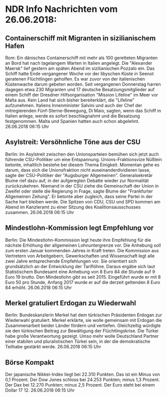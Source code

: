 # NDR Info Nachrichten vom 26.06.2018:


## Containerschiff mit Migranten in sizilianischem Hafen
Rom: Ein dänisches Containerschiff mit mehr als 100 geretteten Migranten an Bord hat nach tagelangem Warten in Italien angelegt. Die "Alexander Maersk" lief gestern am späten Abend im sizilianischen Pozzalo ein. Das Schiff hatte Ende vergangener Woche vor der libyschen Küste in Seenot geratenen Flüchtlingen geholfen. Es war zuvor von der italienischen Küstenwache darum gebeten worden. Seit vergangenen Donnerstag harren dagegen etwa 230 Migranten und 17 deutsche Besatzungsmitglieder auf einem Schiff der Dresdner Hilfsorganisation "Mission Lifeline" im Meer vor Malta aus. Kein Land hat sich bisher bereiterklärt, die "Lifeline" aufzunehmen. Italiens Innenminister Salvini und auch der Chef der mitregierenden Fünf-Sterne-Bewegung, Di Maio, sagten, wenn das Schiff in Italien anlege, werde es sofort beschlagnahmt und die Besatzung festgenommen. Malta und Spanien hatten auch schon abgelehnt. 26.06.2018 06:15 Uhr 

## Asylstreit: Versöhnliche Töne aus der CSU
Berlin: Im Asylstreit zwischen den Unionsparteien bemühen sich jetzt auch führende CSU-Politiker um eine Entspannung. Unions-Fraktionsvize Nüßlein betonte, inhaltlich bestehe bei diesem Thema Einigkeit. Momentan gehe es darum, dass sich die Unionsfraktion nicht auseinanderdividieren lasse, sagte der CSU-Politiker der "Augsburger Allgemeinen". Generalsekretär Blume rief dazu auf, in der aufgeregten Debatte wieder zur Normalität zurückzukehren. Niemand in der CSU ziehe die Gemeinschaft der Union in Zweifel oder stelle die Regierung in Frage, sagte Blume der "Frankfurter Allgemeinen Zeitung". Er betonte aber zugleich, dass seine Partei in der Sache hart bleiben werde. Die Spitzen von CDU, CSU und SPD kommen am Abend im Kanzleramt zu einer Sitzung des Koalitionsausschusses zusammen. 26.06.2018 06:15 Uhr 

## Mindestlohn-Kommission legt Empfehlung vor
Berlin: Die Mindestlohn-Kommission legt heute ihre Empfehlung für die nächste Erhöhung der allgemeinen Lohnuntergrenze vor. Die Anhebung soll zum ersten Januar kommenden Jahres in Kraft treten. Die Kommission aus Vertretern von Arbeitgebern, Gewerkschaften und Wissenschaft legt alle zwei Jahre entsprechende Empfehlungen vor. Sie orientiert sich grundsätzlich an der Entwicklung der Tariflöhne. Daraus ergäbe sich laut Statistischem Bundesamt eine Anhebung von 8 Euro 84 die Stunde auf 9 Euro 19 brutto. Den Mindestlohn gibt es seit 2015. Eingeführt wurde er mit 8 Euro 50 pro Stunde, Anfang 2017 wurde er auf die derzeit geltenden 8 Euro 84 erhöht. 26.06.2018 06:15 Uhr 

## Merkel gratuliert Erdogan zu Wiederwahl
Berlin:	Bundeskanzlerin Merkel hat dem türkischen Präsidenten Erdogan zur Wiederwahl gratuliert. Merkel erklärte, sie wolle gemeinsam mit Erdogan die Zusammenarbeit beider Länder fördern und vertiefen. Gleichzeitig würdigte sie den türkischen Beitrag zur Bewältigung der Flüchtlingskrise. Die Türkei habe große Verantwortung gezeigt. Umso mehr wolle Deutschland Partner einer stabilen und pluralistischen Türkei sein, in der die demokratische Teilhabe gestärkt werde. 26.06.2018 06:15 Uhr 

## Börse Kompakt
Der japanische Nikkei-Index liegt bei 22.310  Punkten. Das ist ein Minus von 0,1 Prozent. Der Dow Jones schloss bei 24.253 Punkten; minus 1,3 Prozent. Der Dax bei 12.270 Punkten; minus 2,5 Prozent. Der Euro steht bei einem Dollar 17 12. 26.06.2018 06:15 Uhr 
